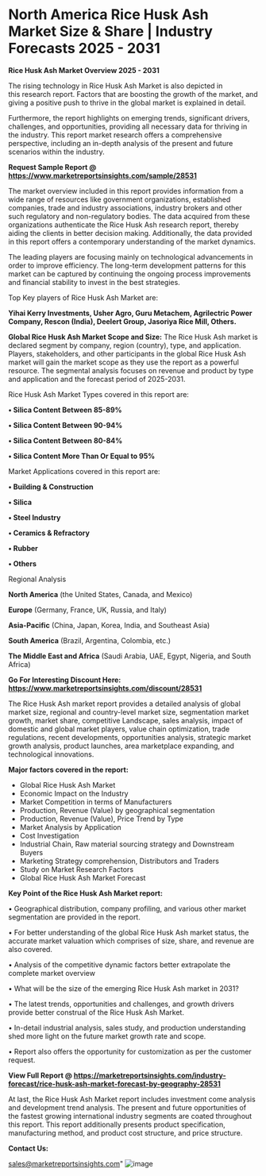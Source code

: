 # North America Rice Husk Ash Market Size & Share | Industry Forecasts 2025 - 2031

<Strong> Rice Husk Ash Market Overview 2025 - 2031</strong>

The rising technology in Rice Husk Ash Market is also depicted in this research report. Factors that are boosting the growth of the market, and giving a positive push to thrive in the global market is explained in detail.

Furthermore, the report highlights on emerging trends, significant drivers, challenges, and opportunities, providing all necessary data for thriving in the industry. This report market research offers a comprehensive perspective, including an in-depth analysis of the present and future scenarios within the industry.

<strong>Request Sample Report @ <a href=https://www.marketreportsinsights.com/sample/28531>https://www.marketreportsinsights.com/sample/28531</a></strong>

The market overview included in this report provides information from a wide range of resources like government organizations, established companies, trade and industry associations, industry brokers and other such regulatory and non-regulatory bodies. The data acquired from these organizations authenticate the Rice Husk Ash research report, thereby aiding the clients in better decision making. Additionally, the data provided in this report offers a contemporary understanding of the market dynamics.

The leading players are focusing mainly on technological advancements in order to improve efficiency. The long-term development patterns for this market can be captured by continuing the ongoing process improvements and financial stability to invest in the best strategies.

Top Key players of Rice Husk Ash Market are:

<strong>Yihai Kerry Investments, Usher Agro, Guru Metachem, Agrilectric Power Company, Rescon (India), Deelert Group, Jasoriya Rice Mill, Others.</strong>

<strong><b>Global Rice Husk Ash Market Scope and Size:</b></strong>
The Rice Husk Ash market is declared segment by company, region (country), type, and application. Players, stakeholders, and other participants in the global Rice Husk Ash market will gain the market scope as they use the report as a powerful resource. The segmental analysis focuses on revenue and product by type and application and the forecast period of 2025-2031.

Rice Husk Ash Market Types covered in this report are:

<strong>• Silica Content Between 85-89%

• Silica Content Between 90-94%

• Silica Content Between 80-84%

• Silica Content More Than Or Equal to 95%</strong>

Market Applications covered in this report are:

<strong>• Building & Construction

• Silica

• Steel Industry

• Ceramics & Refractory

• Rubber

• Others</strong> 

Regional Analysis

<strong>North America</strong> (the United States, Canada, and Mexico)

<strong>Europe</strong> (Germany, France, UK, Russia, and Italy)

<strong>Asia-Pacific</strong> (China, Japan, Korea, India, and Southeast Asia)

<strong>South America</strong> (Brazil, Argentina, Colombia, etc.)

<strong>The Middle East and Africa</strong> (Saudi Arabia, UAE, Egypt, Nigeria, and South Africa)

<strong>Go For Interesting Discount Here: <a href=https://www.marketreportsinsights.com/discount/28531>https://www.marketreportsinsights.com/discount/28531</a></strong>

The Rice Husk Ash market report provides a detailed analysis of global market size, regional and country-level market size, segmentation market growth, market share, competitive Landscape, sales analysis, impact of domestic and global market players, value chain optimization, trade regulations, recent developments, opportunities analysis, strategic market growth analysis, product launches, area marketplace expanding, and technological innovations.

<strong><b>Major factors covered in the report:</b></strong>
<ul>
  <li>Global Rice Husk Ash Market </li>
  <li>Economic Impact on the Industry</li>
  <li>Market Competition in terms of Manufacturers</li>
  <li>Production, Revenue (Value) by geographical segmentation</li>
  <li>Production, Revenue (Value), Price Trend by Type</li>
  <li>Market Analysis by Application</li>
  <li>Cost Investigation</li>
  <li>Industrial Chain, Raw material sourcing strategy and Downstream Buyers</li>
  <li>Marketing Strategy comprehension, Distributors and Traders</li>
  <li>Study on Market Research Factors</li>
  <li>Global Rice Husk Ash Market Forecast</li>
</ul>

<strong><b>Key Point of the Rice Husk Ash Market report:</b></strong>

• Geographical distribution, company profiling, and various other market segmentation are provided in the report.

• For better understanding of the global Rice Husk Ash market status, the accurate market valuation which comprises of size, share, and revenue are also covered.

• Analysis of the competitive dynamic factors better extrapolate the complete market overview

• What will be the size of the emerging Rice Husk Ash market in 2031?

• The latest trends, opportunities and challenges, and growth drivers provide better construal of the Rice Husk Ash Market.

• In-detail industrial analysis, sales study, and production understanding shed more light on the future market growth rate and scope.

• Report also offers the opportunity for customization as per the customer request.

<strong><b>View Full Report @ <a href=https://marketreportsinsights.com/industry-forecast/rice-husk-ash-market-forecast-by-geography-28531>https://marketreportsinsights.com/industry-forecast/rice-husk-ash-market-forecast-by-geography-28531</a></b></strong>


At last, the Rice Husk Ash Market report includes investment come analysis and development trend analysis. The present and future opportunities of the fastest growing international industry segments are coated throughout this report. This report additionally presents product specification, manufacturing method, and product cost structure, and price structure.

<strong>Contact Us:</strong>

sales@marketreportsinsights.com"
![image](https://github.com/user-attachments/assets/0991fe0d-eb3d-4d99-9586-db22a97b218c)
